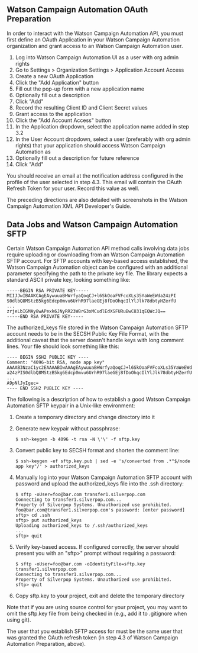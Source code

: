 Watson Campaign Automation OAuth Preparation
------------------------

In order to interact with the Watson Campaign Automation API, you must first define an OAuth Application in your Watson Campaign Automation organization and grant access to an Watson Campaign Automation user.

1. Log into Watson Campaign Automation UI as a user with org admin rights
2. Go to Settings > Organization Settings > Application Account Access
3. Create a new OAuth Application
  1. Click the "Add Application" button
  2. Fill out the pop-up form with a new application name
  3. Optionally fill out a description
  4. Click "Add"
  5. Record the resulting Client ID and Client Secret values
4. Grant access to the application
  1. Click the "Add Account Access" button
  2. In the Application dropdown, select the application name added in step 3.2
  3. In the User Account dropdown, select a user (preferably with org admin rights) that your application should access Watson Campaign Automation as
  4. Optionally fill out a description for future reference
  5. Click "Add"

You should receive an email at the notification address configured in the profile of the user selected in step 4.3. This email will contain the OAuth Refresh Token for your user. Record this value as well.

The preceding directions are also detailed with screenshots in the Watson Campaign Automation XML API Developer's Guide.

Data Jobs and Watson Campaign Automation SFTP
-------------------------

Certain Watson Campaign Automation API method calls involving data jobs require uploading or downloading from an Watson Campaign Automation SFTP account. For SFTP accounts with key-based access established, the Watson Campaign Automation object can be configured with an additional parameter specifying the path to the private key file. The library expects a standard ASCII private key, looking something like:

```
-----BEGIN RSA PRIVATE KEY-----
MIIJJwIBAAKCAgEAywuuaBHWrfyaQoqCJ+l6SkOoaFVFcoXLs35YaWeEWda24zPI
S0dlbQ8MStzB5kg6Edcp0mvu6UrhR97laeGEj8fDoOhqcIlYlJlk78dbtyHZerfU
...
zrjeLbIGMAy8wAPexk6JNyRR23W8rG3xMCudlEdXSFURuBwC831qEQWcJQ==
-----END RSA PRIVATE KEY-----
```

The authorized_keys file stored in the Watson Campaign Automation SFTP account needs to be in the SECSH Public Key File Format, with the additional caveat that the server doesn't handle keys with long comment lines. Your file should look something like this:

```
---- BEGIN SSH2 PUBLIC KEY ----
Comment: "4096-bit RSA, node app key"
AAAAB3NzaC1yc2EAAAABIwAAAgEAywuuaBHWrfyaQoqCJ+l6SkOoaFVFcoXLs35YaWeEWd
a24zPIS0dlbQ8MStzB5kg6Edcp0mvu6UrhR97laeGEj8fDoOhqcIlYlJlk78dbtyHZerfU
...
A9pNlJyIgec=
---- END SSH2 PUBLIC KEY ----
```

The following is a description of how to establish a good Watson Campaign Automation SFTP keypair in a Unix-like environment:

1. Create a temporary directory and change directory into it
2. Generate new keypair without passphrase:

    ```
    $ ssh-keygen -b 4096 -t rsa -N \'\' -f sftp.key
    ```

3. Convert public key to SECSH format and shorten the comment line:

    ```
    $ ssh-keygen -ef sftp.key.pub | sed -e 's/converted from .*"$/node app key"/' > authorized_keys
    ```

4. Manually log into your Watson Campaign Automation SFTP account with password and upload the authorized_keys file into the .ssh directory:

    ```
    $ sftp -oUser=foo@bar.com transfer1.silverpop.com
    Connecting to transfer1.silverpop.com...
    Property of Silverpop Systems. Unauthorized use prohibited.
    foo@bar.com@transfer1.silverpop.com's password: [enter password]
    sftp> cd .ssh
    sftp> put authorized_keys
    Uploading authorized_keys to /.ssh/authorized_keys
    ...
    sftp> quit
    ```

5. Verify key-based access. If configured correctly, the server should present you with an "sftp>" prompt without requiring a password:

    ```
    $ sftp -oUser=foo@bar.com -oIdentityFile=sftp.key transfer1.silverpop.com
    Connecting to transfer1.silverpop.com...
    Property of Silverpop Systems. Unauthorized use prohibited.
    sftp> quit
    ```

6. Copy sftp.key to your project, exit and delete the temporary directory

Note that if you are using source control for your project, you may want to omit the sftp.key file from being checked in (e.g., add it to .gitignore when using git).

The user that you establish SFTP access for must be the same user that was granted the OAuth refresh token (in step 4.3 of Watson Campaign Automation Preparation, above).

